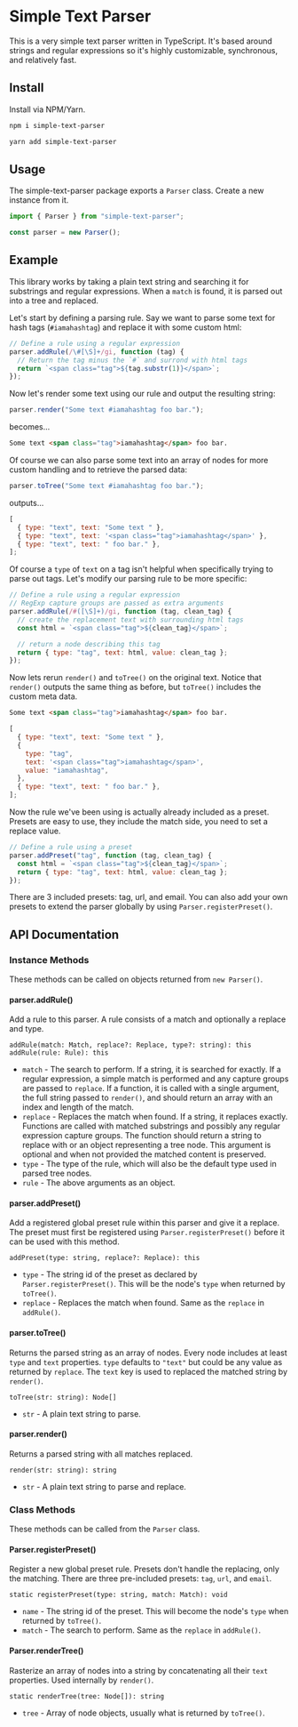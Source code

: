 # Simple Text Parser

This is a very simple text parser written in TypeScript. It's based around strings and regular expressions so it's highly customizable, synchronous, and relatively fast.

## Install

Install via NPM/Yarn.

```bash
npm i simple-text-parser
```

```bash
yarn add simple-text-parser
```

## Usage

The simple-text-parser package exports a `Parser` class. Create a new instance from it.

```javascript
import { Parser } from "simple-text-parser";

const parser = new Parser();
```

## Example

This library works by taking a plain text string and searching it for substrings and regular expressions. When a `match` is found, it is parsed out into a tree and replaced.

Let's start by defining a parsing rule. Say we want to parse some text for hash tags (`#iamahashtag`) and replace it with some custom html:

```javascript
// Define a rule using a regular expression
parser.addRule(/\#[\S]+/gi, function (tag) {
  // Return the tag minus the `#` and surrond with html tags
  return `<span class="tag">${tag.substr(1)}</span>`;
});
```

Now let's render some text using our rule and output the resulting string:

```javascript
parser.render("Some text #iamahashtag foo bar.");
```

becomes...

```html
Some text <span class="tag">iamahashtag</span> foo bar.
```

Of course we can also parse some text into an array of nodes for more custom handling and to retrieve the parsed data:

```javascript
parser.toTree("Some text #iamahashtag foo bar.");
```

outputs...

```javascript
[
  { type: "text", text: "Some text " },
  { type: "text", text: '<span class="tag">iamahashtag</span>' },
  { type: "text", text: " foo bar." },
];
```

Of course a `type` of `text` on a tag isn't helpful when specifically trying to parse out tags. Let's modify our parsing rule to be more specific:

```javascript
// Define a rule using a regular expression
// RegExp capture groups are passed as extra arguments
parser.addRule(/#([\S]+)/gi, function (tag, clean_tag) {
  // create the replacement text with surrounding html tags
  const html = `<span class="tag">${clean_tag}</span>`;

  // return a node describing this tag
  return { type: "tag", text: html, value: clean_tag };
});
```

Now lets rerun `render()` and `toTree()` on the original text. Notice that `render()` outputs the same thing as before, but `toTree()` includes the custom meta data.

```html
Some text <span class="tag">iamahashtag</span> foo bar.
```

```javascript
[
  { type: "text", text: "Some text " },
  {
    type: "tag",
    text: '<span class="tag">iamahashtag</span>',
    value: "iamahashtag",
  },
  { type: "text", text: " foo bar." },
];
```

Now the rule we've been using is actually already included as a preset. Presets are easy to use, they include the match side, you need to set a replace value.

```javascript
// Define a rule using a preset
parser.addPreset("tag", function (tag, clean_tag) {
  const html = `<span class="tag">${clean_tag}</span>`;
  return { type: "tag", text: html, value: clean_tag };
});
```

There are 3 included presets: tag, url, and email. You can also add your own presets to extend the parser globally by using `Parser.registerPreset()`.

## API Documentation

### Instance Methods

These methods can be called on objects returned from `new Parser()`.

#### parser.addRule()

Add a rule to this parser. A rule consists of a match and optionally a replace and type.

```
addRule(match: Match, replace?: Replace, type?: string): this
addRule(rule: Rule): this
```

- `match` - The search to perform. If a string, it is searched for exactly. If a regular expression, a simple match is performed and any capture groups are passed to `replace`. If a function, it is called with a single argument, the full string passed to `render()`, and should return an array with an index and length of the match.
- `replace` - Replaces the match when found. If a string, it replaces exactly. Functions are called with matched substrings and possibly any regular expression capture groups. The function should return a string to replace with or an object representing a tree node. This argument is optional and when not provided the matched content is preserved.
- `type` - The type of the rule, which will also be the default type used in parsed tree nodes.
- `rule` - The above arguments as an object.

#### parser.addPreset()

Add a registered global preset rule within this parser and give it a replace. The preset must first be registered using `Parser.registerPreset()` before it can be used with this method.

```
addPreset(type: string, replace?: Replace): this
```

- `type` - The string id of the preset as declared by `Parser.registerPreset()`. This will be the node's `type` when returned by `toTree()`.
- `replace` - Replaces the match when found. Same as the `replace` in `addRule()`.

#### parser.toTree()

Returns the parsed string as an array of nodes. Every node includes at least `type` and `text` properties. `type` defaults to `"text"` but could be any value as returned by `replace`. The `text` key is used to replaced the matched string by `render()`.

```
toTree(str: string): Node[]
```

- `str` - A plain text string to parse.

#### parser.render()

Returns a parsed string with all matches replaced.

```
render(str: string): string
```

- `str` - A plain text string to parse and replace.

### Class Methods

These methods can be called from the `Parser` class.

#### Parser.registerPreset()

Register a new global preset rule. Presets don't handle the replacing, only the matching. There are three pre-included presets: `tag`, `url`, and `email`.

```
static registerPreset(type: string, match: Match): void
```

- `name` - The string id of the preset. This will become the node's `type` when returned by `toTree()`.
- `match` - The search to perform. Same as the `replace` in `addRule()`.

#### Parser.renderTree()

Rasterize an array of nodes into a string by concatenating all their `text` properties. Used internally by `render()`.

```
static renderTree(tree: Node[]): string
```

- `tree` - Array of node objects, usually what is returned by `toTree()`.
